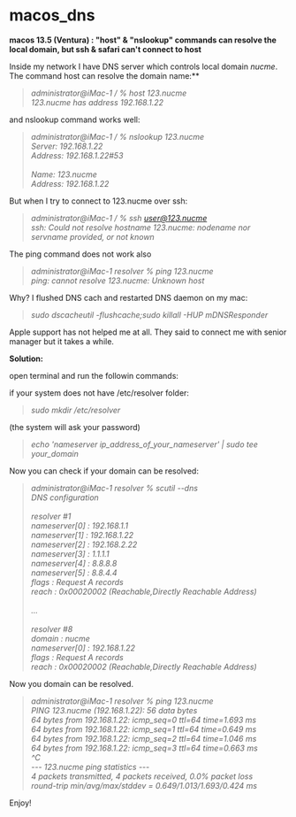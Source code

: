 # macos_dns
**macos 13.5 (Ventura) : "host" &amp; "nslookup" commands can resolve the local domain, but ssh &amp; safari can't connect to host**


Inside my network I have DNS server which controls local domain _nucme_. The command host can resolve the domain name:**

>_administrator@iMac-1 / % host 123.nucme<br>
>123.nucme has address 192.168.1.22_

and nslookup command works well:

>_administrator@iMac-1 / % nslookup 123.nucme<br>
>Server:		192.168.1.22<br>
>Address:	192.168.1.22#53<br>
><br>
>Name:	123.nucme<br>
>Address: 192.168.1.22_<br>

But when I try to connect to 123.nucme over ssh:

>_administrator@iMac-1 / % ssh user@123.nucme<br>
>ssh: Could not resolve hostname 123.nucme: nodename nor servname provided, or not known<br>_

The ping command does not work also

>_administrator@iMac-1 resolver % ping 123.nucme   
>ping: cannot resolve 123.nucme: Unknown host<br>_

Why? I flushed DNS cach and restarted DNS daemon on my mac:

>_sudo dscacheutil -flushcache;sudo killall -HUP mDNSResponder_

Apple support has not helped me at all. They said to connect me with senior manager but it takes a while.







**Solution:**

open terminal and run the followin commands:

if your system does not have /etc/resolver folder:
>_sudo mkdir /etc/resolver_

(the system will ask your password)

>_echo 'nameserver ip_address_of_your_nameserver' | sudo tee your_domain_


Now you can check if your domain can be resolved:

>_administrator@iMac-1 resolver % scutil --dns<br>
>DNS configuration<br>
><br>
>resolver #1<br>
> nameserver[0] : 192.168.1.1<br>
> nameserver[1] : 192.168.1.22<br>
> nameserver[2] : 192.168.2.22<br>
> nameserver[3] : 1.1.1.1<br>
> nameserver[4] : 8.8.8.8<br>
> nameserver[5] : 8.8.4.4<br>
> flags  : Request A records<br>
> reach  : 0x00020002 (Reachable,Directly Reachable Address)<br>
><br>
>...<br>
><br>
>resolver #8<br>
> domain  : nucme<br>
> nameserver[0] : 192.168.1.22<br>
> flags  : Request A records<br>
> reach  : 0x00020002 (Reachable,Directly Reachable Address)_<br>

Now you domain can be resolved.

>_administrator@iMac-1 resolver % ping 123.nucme<br>
>PING 123.nucme (192.168.1.22): 56 data bytes<br>
>64 bytes from 192.168.1.22: icmp_seq=0 ttl=64 time=1.693 ms<br>
>64 bytes from 192.168.1.22: icmp_seq=1 ttl=64 time=0.649 ms<br>
>64 bytes from 192.168.1.22: icmp_seq=2 ttl=64 time=1.046 ms<br>
>64 bytes from 192.168.1.22: icmp_seq=3 ttl=64 time=0.663 ms<br>
>^C<br>
>--- 123.nucme ping statistics ---<br>
>4 packets transmitted, 4 packets received, 0.0% packet loss<br>
>round-trip min/avg/max/stddev = 0.649/1.013/1.693/0.424 ms_<br>



Enjoy!
